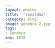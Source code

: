 ```yaml
---
layout: photos
title:  "ronaldão"
category: blog
image: genebra-2.jpg
tags:
- Genebra
ano: 2010
---
```




